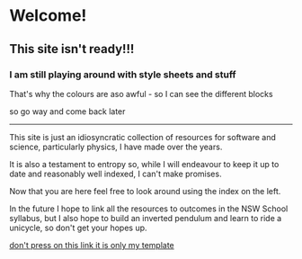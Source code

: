 <!-- ![Prof Stick's Guide to the Universe](/media/G2U_logo.png) -->

# Welcome!

## This site isn't ready!!!

### I am still playing around with style sheets and stuff

That's why the colours are aso awful - so I can see the different blocks

so go way and come back later

---

This site is just an idiosyncratic collection of resources for software and science, particularly physics, I have made over the years.

It is also a testament to entropy so, while I will endeavour to keep it up to date and reasonably well indexed, I can't make promises.

Now that you are here feel free to look around using the index on the left.

In the future I hope to link all the resources to outcomes in the NSW School syllabus, but I also hope to build an inverted pendulum and learn to ride a unicycle, so don't get your hopes up.

[don't press on this link it is only my template](/docs/g2u_template.html)
